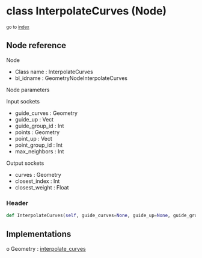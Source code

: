 # class InterpolateCurves (Node)

<sub>go to [index](/docs/index.md)</sub>

## Node reference

Node
 - Class name : InterpolateCurves
 - bl_idname : GeometryNodeInterpolateCurves

Node parameters

Input sockets
 - guide_curves : Geometry
 - guide_up : Vect
 - guide_group_id : Int
 - points : Geometry
 - point_up : Vect
 - point_group_id : Int
 - max_neighbors : Int

Output sockets
 - curves : Geometry
 - closest_index : Int
 - closest_weight : Float

### Header

``` python
def InterpolateCurves(self, guide_curves=None, guide_up=None, guide_group_id=None, points=None, point_up=None, point_group_id=None, max_neighbors=None, node_label=None, node_color=None):
```

## Implementations

o Geometry : [interpolate_curves](/docs/classes/interpolate_curves.md) 

